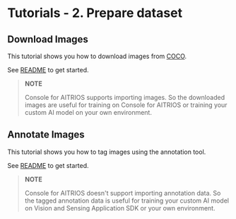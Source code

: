 # Tutorials - 2. Prepare dataset

## Download Images
This tutorial shows you how to download images from [COCO](https://cocodataset.org/#home).

See [README](./download_images/README.md) to get started.

>**NOTE**
>
>Console for AITRIOS supports importing images.
>So the downloaded images are useful for training on Console for AITRIOS or training your custom AI model on your own environment.

## Annotate Images
This tutorial shows you how to tag images using the annotation tool.

See [README](./annotate_images/README.md) to get started.

>**NOTE**
>
>Console for AITRIOS doesn't support importing annotation data.
>So the tagged annotation data is useful for training your custom AI model on Vision and Sensing Application SDK or your own environment.